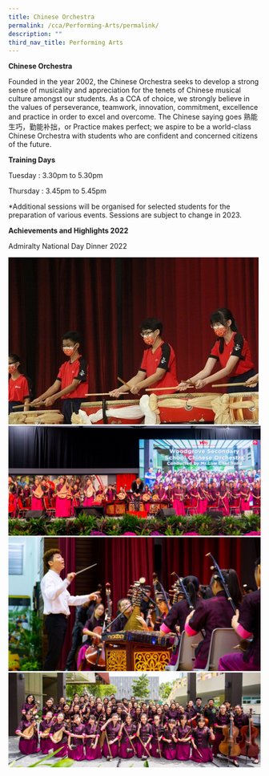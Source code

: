 ```yaml
---
title: Chinese Orchestra
permalink: /cca/Performing-Arts/permalink/
description: ""
third_nav_title: Performing Arts
---
```

**Chinese Orchestra**

Founded in the year 2002, the Chinese Orchestra seeks to develop a strong sense of musicality and appreciation for the tenets of Chinese musical culture amongst our students. As a CCA of choice, we strongly believe in the values of perseverance, teamwork, innovation, commitment, excellence and practice in order to excel and overcome. The Chinese saying goes 熟能生巧，勤能补拙，or Practice makes perfect; we aspire to be a world-class Chinese Orchestra with students who are confident and concerned citizens of the future.

**Training Days**

Tuesday : 3.30pm to 5.30pm

Thursday : 3.45pm to 5.45pm

*Additional sessions will be organised for selected students for the preparation of various events. Sessions are subject to change in 2023.

**Achievements and Highlights 2022**

Admiralty National Day Dinner 2022

![](/images/CNY%20Pic%201.jpeg)
![](/images/CCAs/Chinese%20Orchestra/Chinese%20Orchestra%201.png)![](/images/CCAs/Chinese%20Orchestra/Chinese%20Orchestra%202.png)![](/images/CCAs/Chinese%20Orchestra/Chinese%20Orchestra%203%20png.png)